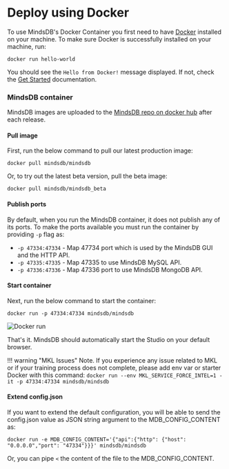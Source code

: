 # Deploy using Docker

To use MindsDB's Docker Container you first need to have <a href="https://docs.docker.com/install" target="_blank">Docker</a> installed on your machine. To make sure Docker is successfully installed on your machine, run:

```console
docker run hello-world
```

You should see the `Hello from Docker!` message displayed. If not, check the <a href="https://www.docker.com/get-started" target="_blank">Get Started</a> documentation.


### MindsDB container

MindsDB images are uploaded to the <a href="https://hub.docker.com/u/mindsdb" target="_blank">MindsDB repo on docker hub</a> after each release.

#### Pull image

First, run the below command to pull our latest production image:

```console
docker pull mindsdb/mindsdb
```

Or, to try out the latest beta version, pull the beta image:

```console
docker pull mindsdb/mindsdb_beta
```

#### Publish ports

By default, when you run the MindsDB container, it does not publish any of its ports. To make the ports available you must run the container by providing `-p` flag as:

* `-p 47334:47334` - Map 47734 port which is used by the MindsDB GUI and the HTTP API. 
* `-p 47335:47335` - Map 47335 to use MindsDB MySQL API.
* `-p 47336:47336` - Map  47336 port to use MindsDB MongoDB API.

#### Start container

Next, run the below command to start the container:

```console
docker run -p 47334:47334 mindsdb/mindsdb
```

![Docker run](/docs/mindsdb-docs/docs/assets/docker-install.gif)

That's it. MindsDB should automatically start the Studio on your default browser.

!!! warning "MKL Issues"
	Note. If you experience any issue related to MKL or if your training process does not complete, please add env var or starter Docker with this command:
	```
	docker run --env MKL_SERVICE_FORCE_INTEL=1 -it -p 47334:47334 mindsdb/mindsdb
	```

#### Extend config.json

If you want to extend the default configuration, you will be able to send the config.json value as JSON string argument to the MDB_CONFIG_CONTENT as:

```console
docker run -e MDB_CONFIG_CONTENT='{"api":{"http": {"host": "0.0.0.0","port": "47334"}}}' mindsdb/mindsdb
```

Or, you can pipe `<`  the content of the file to the MDB_CONFIG_CONTENT.
